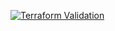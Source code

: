 
[![Terraform Validation](https://github.com/HappyPathway/terraform-aws-pipeline-codecommit/actions/workflows/terraform.yaml/badge.svg)](https://github.com/HappyPathway/terraform-aws-pipeline-codecommit/actions/workflows/terraform.yaml)
